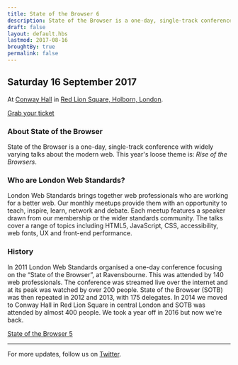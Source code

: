 ```yaml
---
title: State of the Browser 6
description: State of the Browser is a one-day, single-track conference with widely varying talks about the modern web
draft: false
layout: default.hbs
lastmod: 2017-08-16
broughtBy: true
permalink: false
---
```

## Saturday 16 September 2017

At [Conway Hall](https://conwayhall.org.uk/) in [Red Lion Square, Holborn, London](https://goo.gl/maps/HL9XGSxDgxu).

<p class="text-center">
  <a href="https://getinvited.to/webstandards/sotb6/" class="primary large button">Grab your ticket</a>
</p>

### About State of the Browser

State of the Browser is a one-day, single-track conference with widely varying talks about the modern web. This year's loose theme is: <em>Rise of the Browsers</em>.

### Who are London Web Standards?

London Web Standards brings together web professionals who are working for a better web. Our monthly meetups provide them with an opportunity to teach, inspire, learn, network and debate. Each meetup features a speaker drawn from our membership or the wider standards community. The talks cover a range of topics including HTML5, JavaScript, CSS, accessibility, web fonts, UX and front-end performance.

### History

In 2011 London Web Standards organised a one-day conference focusing on the &ldquo;State of the Browser&rdquo;, at Ravensbourne. This was attended by 140 web professionals. The conference was streamed live over the internet and at its peak was watched by over 200 people. State of the Browser (SOTB) was then repeated in 2012 and 2013, with 175 delegates. In 2014 we moved to Conway Hall in Red Lion Square in central London and SOTB was attended by almost 400 people. We took a year off in 2016 but now we're back.

<p class="text-center">
  <a href="http://sotb2015.wpengine.com/" class="secondary large button">State of the Browser 5</a>
</p>

<hr>

For more updates, follow us on [Twitter](https://twitter.com/webstandards).
